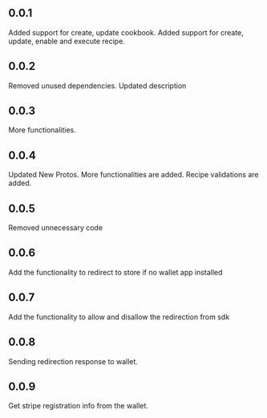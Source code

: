 ## 0.0.1

Added support for create, update cookbook.
Added support for create, update, enable and execute recipe.

## 0.0.2
Removed unused dependencies.
Updated description


## 0.0.3
More functionalities.


## 0.0.4
Updated New Protos.
More functionalities are added.
Recipe validations are added.


## 0.0.5
Removed unnecessary code

## 0.0.6
Add the functionality to redirect to store if no wallet app installed


## 0.0.7
Add the functionality to allow and disallow the redirection from sdk

## 0.0.8
Sending redirection response to wallet.

## 0.0.9
Get stripe registration info from the wallet.